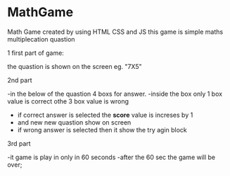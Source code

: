 # MathGame
Math Game created by using HTML CSS and JS
this game is simple maths multiplecation quastion

1 first part of game:

the quastion is shown on the screen eg. "7X5"

2nd part

-in the below of the quastion 4 boxs for answer.
-inside the box only 1 box value is correct othe 3 box value is wrong
- if correct answer is selected the <b>score</b> value is increses by 1 
- and new new quastion show on screen
- if wrong answer is selected then it show the try agin block


3rd part 

-it game is play in only in 60 seconds
-after the 60 sec the game will be over;

